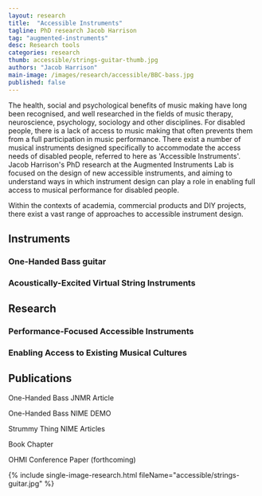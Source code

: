 ```yaml
---
layout: research
title:  "Accessible Instruments"
tagline: PhD research Jacob Harrison
tag: "augmented-instruments"
desc: Research tools
categories: research
thumb: accessible/strings-guitar-thumb.jpg
authors: "Jacob Harrison"
main-image: /images/research/accessible/BBC-bass.jpg
published: false
---
```


The health, social and psychological benefits of music making have long been recognised, and well researched in the fields of music therapy, neuroscience, psychology, sociology and other disciplines.
For disabled people, there is a lack of access to music making that often prevents them from a full participation in music performance.
There exist a number of musical instruments designed specifically to accommodate the access needs of disabled people, referred to here as 'Accessible Instruments'.
Jacob Harrison's PhD research at the Augmented Instruments Lab is focused on the design of new accessible instruments, and aiming to understand ways in which instrument design can play a role in enabling full access to musical performance for disabled people.

Within the contexts of academia, commercial products and DIY projects, there exist a vast range of approaches to accessible instrument design.




## Instruments

### One-Handed Bass guitar

<!-- Image or gif of one-handed bass -->

### Acoustically-Excited Virtual String Instruments

<!-- Image or gif of strummy thing -->

## Research

### Performance-Focused Accessible Instruments

### Enabling Access to Existing Musical Cultures

## Publications

One-Handed Bass JNMR Article

One-Handed Bass NIME DEMO

Strummy Thing NIME Articles

Book Chapter

OHMI Conference Paper (forthcoming)

<!-- Make a nice image for this -->
{% include single-image-research.html fileName="accessible/strings-guitar.jpg" %}



<!-- {% include single-image-research.html fileName="violin/violin.jpg" %}

Violin gesture analysis is an active area of study in many research groups. This project aims to capture the nuances of violin performance through a sensor-augmented instrument, with particular emphases on low-latency, economical, portable and non-intrusive setup and applications to new forms of expression in live performance. Left-hand finger locations on each string are measured by resistive material on the fingerboard. A new method of bow position and pressure tracking has been developed based on low-cost optical reflectance sensors. One eventual aim is to produce a new expressive interface using expert violin technique to control other sound sources.

{% include single-image-research.html fileName="violin/bowsensor1.jpg" %}

{% include single-image-research.html fileName="violin/bowsensor2.jpg" %}

L. Pardue, C. Harte and A. McPherson. [A low-cost real-time tracking system for violin](http://www.tandfonline.com/doi/abs/10.1080/09298215.2015.1087575#aHR0cDovL3d3dy50YW5kZm9ubGluZS5jb20vZG9pL3BkZi8xMC4xMDgwLzA5Mjk4MjE1LjIwMTUuMTA4NzU3NUBAQDA=). Journal of New Music Research, 2015.

L. Pardue, D. Nian, C. Harte and A. McPherson. [Low-latency audio pitch tracking: a multi-modal sensor-assisted approach](http://www.eecs.qmul.ac.uk/~andrewm/pardue_nime2014.pdf). Proc. New Interfaces for Musical Expression, London, UK, 2014.

L. Pardue and A. McPherson. [Near-field optical reflectance sensing for violin bow tracking](http://nime2013.kaist.ac.kr/program/papers/day3/paper8/247/247_Paper.pdf). Proc. New Interfaces for Musical Expression, Seoul, South Korea, 2013. -->
